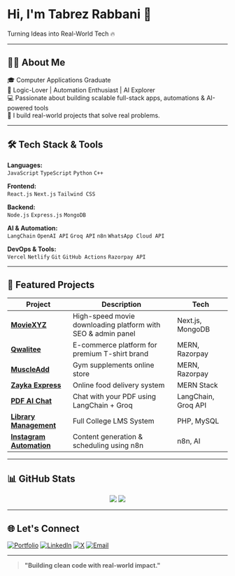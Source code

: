 # Hi, I'm Tabrez Rabbani 👋

Turning Ideas into Real-World Tech 🔥

---

## 👨‍💻 About Me

🎓 Computer Applications Graduate  
🧠 Logic-Lover | Automation Enthusiast | AI Explorer  
💻 Passionate about building scalable full-stack apps, automations & AI-powered tools  
🚀 I build real-world projects that solve real problems.

---

## 🛠️ Tech Stack & Tools

**Languages:**  
`JavaScript` `TypeScript` `Python` `C++`

**Frontend:**  
`React.js` `Next.js` `Tailwind CSS`

**Backend:**  
`Node.js` `Express.js` `MongoDB`

**AI & Automation:**  
`LangChain` `OpenAI API` `Groq API` `n8n` `WhatsApp Cloud API`

**DevOps & Tools:**  
`Vercel` `Netlify` `Git` `GitHub Actions` `Razorpay API`

---

## 🚀 Featured Projects

| Project | Description | Tech |
|---------|-------------|------|
| [**MovieXYZ**](https://moviexyz.com) | High-speed movie downloading platform with SEO & admin panel | Next.js, MongoDB |
| [**Qwalitee**](https://qwalitee.in) | E-commerce platform for premium T-shirt brand | MERN, Razorpay |
| [**MuscleAdd**](https://muscleadda.in) | Gym supplements online store | MERN, Razorpay |
| [**Zayka Express**](https://zayka-frontend.vercel.app) | Online food delivery system | MERN Stack |
| [**PDF AI Chat**](https://tabrezrabbani.com/pdf-ai-chat) | Chat with your PDF using LangChain + Groq | LangChain, Groq API |
| [**Library Management**](https://tabrezrabbani.com/library-management) | Full College LMS System | PHP, MySQL |
| [**Instagram Automation**](https://tabrezrabbani.com/insta-automation) | Content generation & scheduling using n8n | n8n, AI |

---

## 📊 GitHub Stats

<p align="center">
  <img src="https://tbzcoders-projects-github-readme-stats.vercel.app/api?username=tabrez-rabbani&show_icons=true&theme=tokyonight&include_all_commits=true&hide_border=true&border_radius=10" />
  <img src="https://github-readme-streak-stats.herokuapp.com/?user=tabrez-rabbani&theme=tokyonight&hide_border=true&border_radius=10" />
</p>

---

## 🌐 Let's Connect

[![Portfolio](https://img.shields.io/badge/Portfolio-%23000000.svg?style=for-the-badge&logo=firefox&logoColor=white)](https://tabrezrabbani.in)
[![LinkedIn](https://img.shields.io/badge/LinkedIn-%230077B5.svg?style=for-the-badge&logo=linkedin&logoColor=white)](https://www.linkedin.com/in/tabrezrabbani)
[![X](https://img.shields.io/badge/X-000000?style=for-the-badge&logo=twitter&logoColor=white)](https://x.com/Tabrez_rabbanii)
[![Email](https://img.shields.io/badge/Email-D14836?style=for-the-badge&logo=gmail&logoColor=white)](mailto:tabrezrabbani750@gmail.com)

---

> **"Building clean code with real-world impact."**

